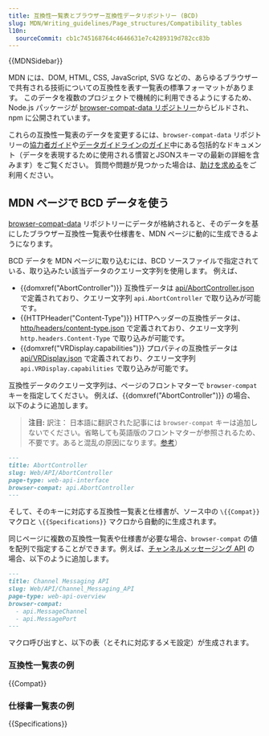 ```yaml
---
title: 互換性一覧表とブラウザー互換性データリポジトリー (BCD)
slug: MDN/Writing_guidelines/Page_structures/Compatibility_tables
l10n:
  sourceCommit: cb1c745168764c4646631e7c4289319d782cc83b
---
```


{{MDNSidebar}}

MDN には、DOM, HTML, CSS, JavaScript, SVG などの、あらゆるブラウザーで共有される技術についての互換性を表す一覧表の標準フォーマットがあります。
このデータを複数のプロジェクトで機械的に利用できるようにするため、Node.js パッケージが [browser-compat-data リポジトリー](https://github.com/mdn/browser-compat-data)からビルドされ、npm に公開されています。

これらの互換性一覧表のデータを変更するには、`browser-compat-data` リポジトリーの[協力者ガイド](https://github.com/mdn/browser-compat-data/blob/main/docs/contributing.md)や[データガイドラインのガイド](https://github.com/mdn/browser-compat-data/blob/main/docs/data-guidelines.md)中にある包括的なドキュメント（データを表現するために使用される慣習とJSONスキーマの最新の詳細を含みます）をご覧ください。
質問や問題が見つかった場合は、[助けを求める](/ja/docs/MDN/Community/Communication_channels)をご利用ください。

## MDN ページで BCD データを使う

[browser-compat-data](https://github.com/mdn/browser-compat-data) リポジトリーにデータが格納されると、そのデータを基にしたブラウザー互換性一覧表や仕様書を、MDN ページに動的に生成できるようになります。

BCD データを MDN ページに取り込むには、BCD ソースファイルで指定されている、取り込みたい該当データのクエリー文字列を使用します。
例えば、

- {{domxref("AbortController")}} 互換性データは [api/AbortController.json](https://github.com/mdn/browser-compat-data/blob/main/api/AbortController.json) で定義されており、クエリー文字列 `api.AbortController` で取り込みが可能です。
- {{HTTPHeader("Content-Type")}} HTTPヘッダーの互換性データは、[http/headers/content-type.json](https://github.com/mdn/browser-compat-data/blob/main/http/headers/content-type.json) で定義されており、クエリー文字列 `http.headers.Content-Type` で取り込みが可能です。
- {{domxref("VRDisplay.capabilities")}} プロパティの互換性データは [api/VRDisplay.json](https://github.com/mdn/browser-compat-data/blob/main/api/VRDisplay.json) で定義されており、クエリー文字列 `api.VRDisplay.capabilities` で取り込みが可能です。

互換性データのクエリー文字列は、ページのフロントマターで `browser-compat` キーを指定してください。
例えば、{{domxref("AbortController")}} の場合、以下のように追加します。
> **注目:** 訳注：
> 日本語に翻訳された記事には `browser-compat` キーは追加しないでください。省略しても英語版のフロントマターが参照されるため、不要です。あると混乱の原因になります。[参考](https://github.com/mdn/translated-content/issues/7849#issuecomment-1224316755)）

```md
---
title: AbortController
slug: Web/API/AbortController
page-type: web-api-interface
browser-compat: api.AbortController
---
```

そして、そのキーに対応する互換性一覧表と仕様書が、ソース中の `\{{Compat}}` マクロと `\{{Specifications}}` マクロから自動的に生成されます。

同じページに複数の互換性一覧表や仕様書が必要な場合、`browser-compat` の値を配列で指定することができます。例えば、[チャンネルメッセージング API](/ja/docs/Web/API/Channel_Messaging_API) の場合、以下のように追加します。

```md
---
title: Channel Messaging API
slug: Web/API/Channel_Messaging_API
page-type: web-api-overview
browser-compat:
  - api.MessageChannel
  - api.MessagePort
---
```

マクロ呼び出すと、以下の表（とそれに対応するメモ設定）が生成されます。

### 互換性一覧表の例

{{Compat}}

### 仕様書一覧表の例

{{Specifications}}
